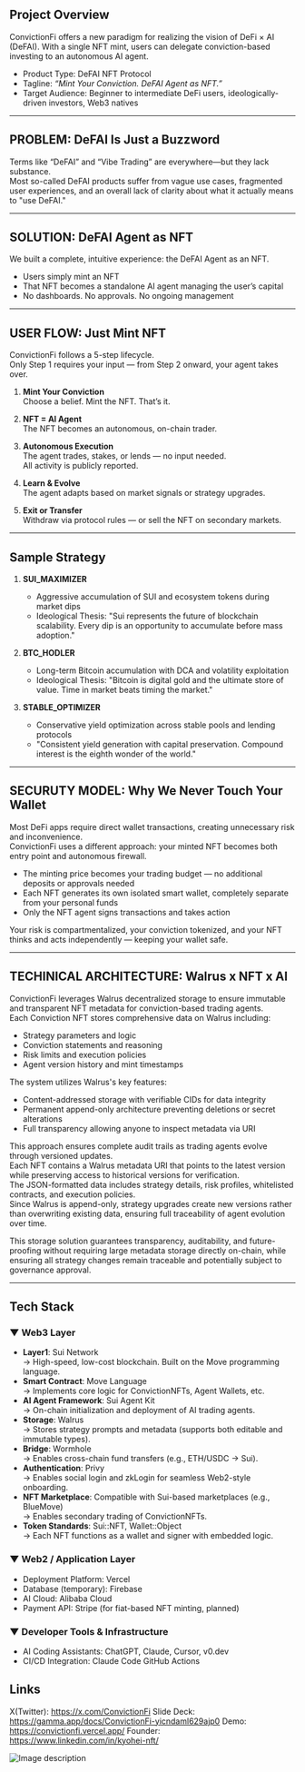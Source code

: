 ## Project Overview

ConvictionFi offers a new paradigm for realizing the vision of DeFi × AI (DeFAI). With a single NFT mint, users can delegate conviction-based investing to an autonomous AI agent.

- Product Type: DeFAI NFT Protocol
- Tagline: _“Mint Your Conviction. DeFAI Agent as NFT.”_
- Target Audience: Beginner to intermediate DeFi users, ideologically-driven investors, Web3 natives

---

## PROBLEM: DeFAI Is Just a Buzzword

Terms like “DeFAI” and “Vibe Trading” are everywhere—but they lack substance.  
Most so-called DeFAI products suffer from vague use cases, fragmented user experiences, and an overall lack of clarity about what it actually means to "use DeFAI."

---

## SOLUTION: DeFAI Agent as NFT

We built a complete, intuitive experience: the DeFAI Agent as an NFT.

- Users simply mint an NFT
- That NFT becomes a standalone AI agent managing the user’s capital
- No dashboards. No approvals. No ongoing management

---

## USER FLOW: Just Mint NFT

ConvictionFi follows a 5-step lifecycle.  
Only Step 1 requires your input — from Step 2 onward, your agent takes over.

1. **Mint Your Conviction**  
   Choose a belief. Mint the NFT. That’s it.

2. **NFT = AI Agent**  
   The NFT becomes an autonomous, on-chain trader.

3. **Autonomous Execution**  
   The agent trades, stakes, or lends — no input needed.  
   All activity is publicly reported.

4. **Learn & Evolve**  
   The agent adapts based on market signals or strategy upgrades.

5. **Exit or Transfer**  
   Withdraw via protocol rules — or sell the NFT on secondary markets.

---

## Sample Strategy

1. **SUI_MAXIMIZER**

   - Aggressive accumulation of SUI and ecosystem tokens during market dips
   - Ideological Thesis: "Sui represents the future of blockchain scalability. Every dip is an opportunity to accumulate before mass adoption."

2. **BTC_HODLER**

   - Long-term Bitcoin accumulation with DCA and volatility exploitation
   - Ideological Thesis: "Bitcoin is digital gold and the ultimate store of value. Time in market beats timing the market."

3. **STABLE_OPTIMIZER**
   - Conservative yield optimization across stable pools and lending protocols
   - "Consistent yield generation with capital preservation. Compound interest is the eighth wonder of the world."

---

## SECURUTY MODEL: Why We Never Touch Your Wallet

Most DeFi apps require direct wallet transactions, creating unnecessary risk and inconvenience.  
ConvictionFi uses a different approach: your minted NFT becomes both entry point and autonomous firewall.

- The minting price becomes your trading budget — no additional deposits or approvals needed
- Each NFT generates its own isolated smart wallet, completely separate from your personal funds
- Only the NFT agent signs transactions and takes action

Your risk is compartmentalized, your conviction tokenized, and your NFT thinks and acts independently — keeping your wallet safe.

---

## TECHINICAL ARCHITECTURE: Walrus x NFT x AI

ConvictionFi leverages Walrus decentralized storage to ensure immutable and transparent NFT metadata for conviction-based trading agents.  
Each Conviction NFT stores comprehensive data on Walrus including:

- Strategy parameters and logic
- Conviction statements and reasoning
- Risk limits and execution policies
- Agent version history and mint timestamps

The system utilizes Walrus's key features:

- Content-addressed storage with verifiable CIDs for data integrity
- Permanent append-only architecture preventing deletions or secret alterations
- Full transparency allowing anyone to inspect metadata via URI

This approach ensures complete audit trails as trading agents evolve through versioned updates.  
Each NFT contains a Walrus metadata URI that points to the latest version while preserving access to historical versions for verification.  
The JSON-formatted data includes strategy details, risk profiles, whitelisted contracts, and execution policies.  
Since Walrus is append-only, strategy upgrades create new versions rather than overwriting existing data, ensuring full traceability of agent evolution over time.

This storage solution guarantees transparency, auditability, and future-proofing without requiring large metadata storage directly on-chain, while ensuring all strategy changes remain traceable and potentially subject to governance approval.

---

## Tech Stack

### ▼ Web3 Layer

- **Layer1**: Sui Network  
  → High-speed, low-cost blockchain. Built on the Move programming language.
- **Smart Contract**: Move Language  
  → Implements core logic for ConvictionNFTs, Agent Wallets, etc.
- **AI Agent Framework**: Sui Agent Kit  
  → On-chain initialization and deployment of AI trading agents.
- **Storage**: Walrus  
  → Stores strategy prompts and metadata (supports both editable and immutable types).
- **Bridge**: Wormhole  
  → Enables cross-chain fund transfers (e.g., ETH/USDC → Sui).
- **Authentication**: Privy  
  → Enables social login and zkLogin for seamless Web2-style onboarding.
- **NFT Marketplace**: Compatible with Sui-based marketplaces (e.g., BlueMove)  
  → Enables secondary trading of ConvictionNFTs.
- **Token Standards**: Sui::NFT, Wallet::Object  
  → Each NFT functions as a wallet and signer with embedded logic.

### ▼ Web2 / Application Layer

- Deployment Platform: Vercel
- Database (temporary): Firebase
- AI Cloud: Alibaba Cloud
- Payment API: Stripe (for fiat-based NFT minting, planned)

### ▼ Developer Tools & Infrastructure

- AI Coding Assistants: ChatGPT, Claude, Cursor, v0.dev
- CI/CD Integration: Claude Code GitHub Actions

## Links

X(Twitter): https://x.com/ConvictionFi
Slide Deck: https://gamma.app/docs/ConvictionFi-yicndaml629ajp0
Demo: https://convictionfi.vercel.app/
Founder: https://www.linkedin.com/in/kyohei-nft/

![Image description](https://dev-to-uploads.s3.amazonaws.com/uploads/articles/lf9nhc0nvdxig4uotd6z.jpg)
